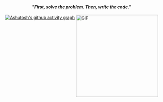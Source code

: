 

<p>
  <h4 align="center"><b><i>"First, solve the problem. Then, write the code."</i></b></h4>
</p>

<img align="right" height="270px" alt="GIF" src="https://images-wixmp-ed30a86b8c4ca887773594c2.wixmp.com/f/432780e4-f104-4387-987f-8611d44dc1c4/d9vknnd-9ae1664d-3f3f-4caa-a0a2-5977bc7b8582.gif?token=eyJ0eXAiOiJKV1QiLCJhbGciOiJIUzI1NiJ9.eyJzdWIiOiJ1cm46YXBwOjdlMGQxODg5ODIyNjQzNzNhNWYwZDQxNWVhMGQyNmUwIiwiaXNzIjoidXJuOmFwcDo3ZTBkMTg4OTgyMjY0MzczYTVmMGQ0MTVlYTBkMjZlMCIsIm9iaiI6W1t7InBhdGgiOiJcL2ZcLzQzMjc4MGU0LWYxMDQtNDM4Ny05ODdmLTg2MTFkNDRkYzFjNFwvZDl2a25uZC05YWUxNjY0ZC0zZjNmLTRjYWEtYTBhMi01OTc3YmM3Yjg1ODIuZ2lmIn1dXSwiYXVkIjpbInVybjpzZXJ2aWNlOmZpbGUuZG93bmxvYWQiXX0.Zjh_Dkqa-6DaTfzcLMVJhmurXyduutoV7WuBQQOt4FY" />

[![Ashutosh's github activity graph](https://github-readme-activity-graph.cyclic.app/graph?username=solexz&bg_color=3d3846&color=9e4c98&line=9e4c98&point=403d3d&area=true&hide_border=true)](https://github.com/ashutosh00710/github-readme-activity-graph)
